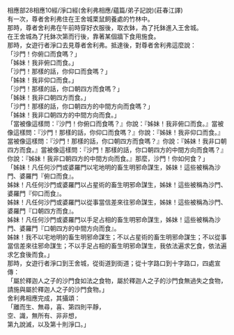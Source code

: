 相應部28相應10經/淨口經(舍利弗相應/蘊篇/弟子記說)(莊春江譯)  
有一次，尊者舍利弗住在王舍城栗鼠飼養處的竹林中。  
那時，尊者舍利弗在午前時穿好衣服後，取衣鉢，為了托鉢進入王舍城。  
在王舍城為了托鉢次第而行後，靠著某個牆下食用施食。  
那時，女遊行者淨口去見尊者舍利弗。抵達後，對尊者舍利弗這麼說：  
「沙門！你俯口而食嗎？」  
「姊妹！我非俯口而食。」  
「沙門！那樣的話，你仰口而食嗎？」  
「姊妹！我非仰口而食。」  
「沙門！那樣的話，你口朝四方而食嗎？」  
「姊妹！我非口朝四方而食。」  
「沙門！那樣的話，你口朝四方的中間方向而食嗎？」  
「姊妹！我非口朝四方的中間方向而食。」  
「當被像這樣問：『沙門！你俯口而食嗎？』你說：『姊妹！我非俯口而食。』當被像這樣問：『沙門！那樣的話，你仰口而食嗎？』你說：『姊妹！我非仰口而食。』當被像這樣問：『沙門！那樣的話，你口朝四方而食嗎？』你說：『姊妹！我非口朝四方而食。』當被像這樣問：『沙門！那樣的話，你口朝四方的中間方向而食嗎？』你說：『姊妹！我非口朝四方的中間方向而食。』那麼，沙門！你如何食？」  
「姊妹！凡任何沙門或婆羅門以宅地明的畜生明邪命謀生，姊妹！這些被稱為沙門、婆羅門『俯口而食』。  
姊妹！凡任何沙門或婆羅門以占星術的畜生明邪命謀生，姊妹！這些被稱為沙門、婆羅門『仰口而食』。  
姊妹！凡任何沙門或婆羅門以從事當信差來往邪命謀生，姊妹！這些被稱為沙門、婆羅門『口朝四方而食』。  
姊妹！凡任何沙門或婆羅門以手足占相的畜生明邪命謀生，姊妹！這些被稱為沙門、婆羅門『口朝四方的中間方向而食』。  
姊妹！我不以宅地明的畜生明邪命謀生；不以占星術的畜生明邪命謀生；不以從事當信差來往邪命謀生；不以手足占相的畜生明邪命謀生，我依法遍求乞食，依法遍求乞食後而食。」  
那時，女遊行者淨口到王舍城，從街道到街道；從十字路口到十字路口，四處宣傳：  
「屬於釋迦人之子的沙門食如法之食物，屬於釋迦人之子的沙門食無過失之食物，請施與屬於釋迦人之子的沙門食物。」  
舍利弗相應完成，其攝頌：  
「離而生、無尋，喜、第四則平靜，  
空、識，無所有、非非想，  
第九說滅，以及第十則淨口。」  
  
  
